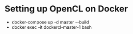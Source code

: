 # Setting up OpenCL on Docker

- docker-compose up -d master --build
- docker exec -it dockercl-master-1 bash